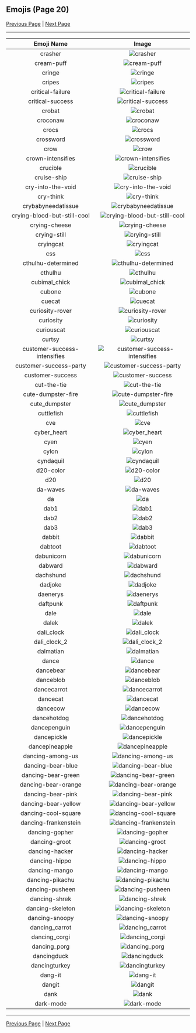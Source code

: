 
## Emojis (Page 20)

[Previous Page](/docs/hny/page-c-0019.md)
  | [Next Page](/docs/hny/page-d-0021.md)

<hr />

|Emoji Name|Image|
| :-: | :-: |
|crasher| ![crasher](/emojis/hny/crasher.png)|
|cream-puff| ![cream-puff](/emojis/hny/cream-puff.png)|
|cringe| ![cringe](/emojis/hny/cringe.png)|
|cripes| ![cripes](/emojis/hny/cripes.gif)|
|critical-failure| ![critical-failure](/emojis/hny/critical-failure.png)|
|critical-success| ![critical-success](/emojis/hny/critical-success.png)|
|crobat| ![crobat](/emojis/hny/crobat.png)|
|croconaw| ![croconaw](/emojis/hny/croconaw.png)|
|crocs| ![crocs](/emojis/hny/crocs.png)|
|crossword| ![crossword](/emojis/hny/crossword.png)|
|crow| ![crow](/emojis/hny/crow.jpg)|
|crown-intensifies| ![crown-intensifies](/emojis/hny/crown-intensifies.gif)|
|crucible| ![crucible](/emojis/hny/crucible.png)|
|cruise-ship| ![cruise-ship](/emojis/hny/cruise-ship.gif)|
|cry-into-the-void| ![cry-into-the-void](/emojis/hny/cry-into-the-void.png)|
|cry-think| ![cry-think](/emojis/hny/cry-think.png)|
|crybabyneedatissue| ![crybabyneedatissue](/emojis/hny/crybabyneedatissue.png)|
|crying-blood-but-still-cool| ![crying-blood-but-still-cool](/emojis/hny/crying-blood-but-still-cool.png)|
|crying-cheese| ![crying-cheese](/emojis/hny/crying-cheese.png)|
|crying-still| ![crying-still](/emojis/hny/crying-still.png)|
|cryingcat| ![cryingcat](/emojis/hny/cryingcat.png)|
|css| ![css](/emojis/hny/css.jpg)|
|cthulhu-determined| ![cthulhu-determined](/emojis/hny/cthulhu-determined.gif)|
|cthulhu| ![cthulhu](/emojis/hny/cthulhu.gif)|
|cubimal_chick| ![cubimal_chick](/emojis/hny/cubimal_chick.png)|
|cubone| ![cubone](/emojis/hny/cubone.png)|
|cuecat| ![cuecat](/emojis/hny/cuecat.png)|
|curiosity-rover| ![curiosity-rover](/emojis/hny/curiosity-rover.png)|
|curiosity| ![curiosity](/emojis/hny/curiosity.jpg)|
|curiouscat| ![curiouscat](/emojis/hny/curiouscat.png)|
|curtsy| ![curtsy](/emojis/hny/curtsy.gif)|
|customer-success-intensifies| ![customer-success-intensifies](/emojis/hny/customer-success-intensifies.gif)|
|customer-success-party| ![customer-success-party](/emojis/hny/customer-success-party.gif)|
|customer-success| ![customer-success](/emojis/hny/customer-success.png)|
|cut-the-tie| ![cut-the-tie](/emojis/hny/cut-the-tie.png)|
|cute-dumpster-fire| ![cute-dumpster-fire](/emojis/hny/cute-dumpster-fire.gif)|
|cute_dumpster| ![cute_dumpster](/emojis/hny/cute_dumpster.gif)|
|cuttlefish| ![cuttlefish](/emojis/hny/cuttlefish.png)|
|cve| ![cve](/emojis/hny/cve.png)|
|cyber_heart| ![cyber_heart](/emojis/hny/cyber_heart.png)|
|cyen| ![cyen](/emojis/hny/cyen.png)|
|cylon| ![cylon](/emojis/hny/cylon.gif)|
|cyndaquil| ![cyndaquil](/emojis/hny/cyndaquil.png)|
|d20-color| ![d20-color](/emojis/hny/d20-color.png)|
|d20| ![d20](/emojis/hny/d20.png)|
|da-waves| ![da-waves](/emojis/hny/da-waves.gif)|
|da| ![da](/emojis/hny/da.png)|
|dab1| ![dab1](/emojis/hny/dab1.png)|
|dab2| ![dab2](/emojis/hny/dab2.png)|
|dab3| ![dab3](/emojis/hny/dab3.png)|
|dabbit| ![dabbit](/emojis/hny/dabbit.png)|
|dabtoot| ![dabtoot](/emojis/hny/dabtoot.png)|
|dabunicorn| ![dabunicorn](/emojis/hny/dabunicorn.png)|
|dabward| ![dabward](/emojis/hny/dabward.png)|
|dachshund| ![dachshund](/emojis/hny/dachshund.jpg)|
|dadjoke| ![dadjoke](/emojis/hny/dadjoke.gif)|
|daenerys| ![daenerys](/emojis/hny/daenerys.png)|
|daftpunk| ![daftpunk](/emojis/hny/daftpunk.gif)|
|dale| ![dale](/emojis/hny/dale.png)|
|dalek| ![dalek](/emojis/hny/dalek.png)|
|dali_clock| ![dali_clock](/emojis/hny/dali_clock.png)|
|dali_clock_2| ![dali_clock_2](/emojis/hny/dali_clock_2.png)|
|dalmatian| ![dalmatian](/emojis/hny/dalmatian.jpg)|
|dance| ![dance](/emojis/hny/dance.gif)|
|dancebear| ![dancebear](/emojis/hny/dancebear.gif)|
|danceblob| ![danceblob](/emojis/hny/danceblob.gif)|
|dancecarrot| ![dancecarrot](/emojis/hny/dancecarrot.gif)|
|dancecat| ![dancecat](/emojis/hny/dancecat.gif)|
|dancecow| ![dancecow](/emojis/hny/dancecow.gif)|
|dancehotdog| ![dancehotdog](/emojis/hny/dancehotdog.gif)|
|dancepenguin| ![dancepenguin](/emojis/hny/dancepenguin.gif)|
|dancepickle| ![dancepickle](/emojis/hny/dancepickle.gif)|
|dancepineapple| ![dancepineapple](/emojis/hny/dancepineapple.gif)|
|dancing-among-us| ![dancing-among-us](/emojis/hny/dancing-among-us.gif)|
|dancing-bear-blue| ![dancing-bear-blue](/emojis/hny/dancing-bear-blue.png)|
|dancing-bear-green| ![dancing-bear-green](/emojis/hny/dancing-bear-green.png)|
|dancing-bear-orange| ![dancing-bear-orange](/emojis/hny/dancing-bear-orange.png)|
|dancing-bear-pink| ![dancing-bear-pink](/emojis/hny/dancing-bear-pink.png)|
|dancing-bear-yellow| ![dancing-bear-yellow](/emojis/hny/dancing-bear-yellow.png)|
|dancing-cool-square| ![dancing-cool-square](/emojis/hny/dancing-cool-square.gif)|
|dancing-frankenstein| ![dancing-frankenstein](/emojis/hny/dancing-frankenstein.gif)|
|dancing-gopher| ![dancing-gopher](/emojis/hny/dancing-gopher.gif)|
|dancing-groot| ![dancing-groot](/emojis/hny/dancing-groot.gif)|
|dancing-hacker| ![dancing-hacker](/emojis/hny/dancing-hacker.gif)|
|dancing-hippo| ![dancing-hippo](/emojis/hny/dancing-hippo.gif)|
|dancing-mango| ![dancing-mango](/emojis/hny/dancing-mango.gif)|
|dancing-pikachu| ![dancing-pikachu](/emojis/hny/dancing-pikachu.gif)|
|dancing-pusheen| ![dancing-pusheen](/emojis/hny/dancing-pusheen.gif)|
|dancing-shrek| ![dancing-shrek](/emojis/hny/dancing-shrek.gif)|
|dancing-skeleton| ![dancing-skeleton](/emojis/hny/dancing-skeleton.gif)|
|dancing-snoopy| ![dancing-snoopy](/emojis/hny/dancing-snoopy.gif)|
|dancing_carrot| ![dancing_carrot](/emojis/hny/dancing_carrot.gif)|
|dancing_corgi| ![dancing_corgi](/emojis/hny/dancing_corgi.gif)|
|dancing_porg| ![dancing_porg](/emojis/hny/dancing_porg.gif)|
|dancingduck| ![dancingduck](/emojis/hny/dancingduck.gif)|
|dancingturkey| ![dancingturkey](/emojis/hny/dancingturkey.gif)|
|dang-it| ![dang-it](/emojis/hny/dang-it.png)|
|dangit| ![dangit](/emojis/hny/dangit.gif)|
|dank| ![dank](/emojis/hny/dank.png)|
|dark-mode| ![dark-mode](/emojis/hny/dark-mode.png)|

<hr/>

[Previous Page](/docs/hny/page-c-0019.md)
  | [Next Page](/docs/hny/page-d-0021.md)